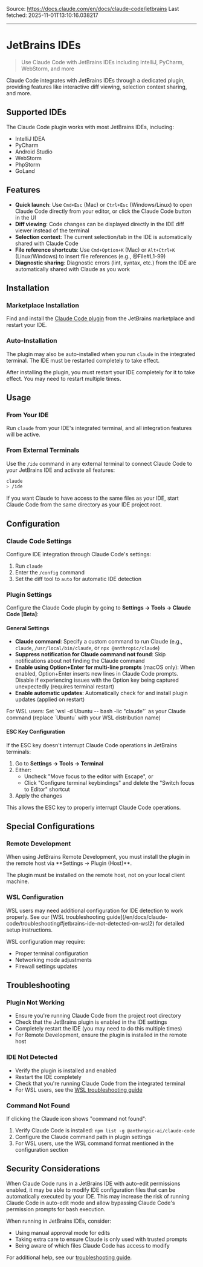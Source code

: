 Source: https://docs.claude.com/en/docs/claude-code/jetbrains
Last fetched: 2025-11-01T13:10:16.038217

---

# JetBrains IDEs

> Use Claude Code with JetBrains IDEs including IntelliJ, PyCharm, WebStorm, and more

Claude Code integrates with JetBrains IDEs through a dedicated plugin, providing features like interactive diff viewing, selection context sharing, and more.

## Supported IDEs

The Claude Code plugin works with most JetBrains IDEs, including:

* IntelliJ IDEA
* PyCharm
* Android Studio
* WebStorm
* PhpStorm
* GoLand

## Features

* **Quick launch**: Use `Cmd+Esc` (Mac) or `Ctrl+Esc` (Windows/Linux) to open Claude Code directly from your editor, or click the Claude Code button in the UI
* **Diff viewing**: Code changes can be displayed directly in the IDE diff viewer instead of the terminal
* **Selection context**: The current selection/tab in the IDE is automatically shared with Claude Code
* **File reference shortcuts**: Use `Cmd+Option+K` (Mac) or `Alt+Ctrl+K` (Linux/Windows) to insert file references (e.g., @File#L1-99)
* **Diagnostic sharing**: Diagnostic errors (lint, syntax, etc.) from the IDE are automatically shared with Claude as you work

## Installation

### Marketplace Installation

Find and install the [Claude Code plugin](https://plugins.jetbrains.com/plugin/27310-claude-code-beta-) from the JetBrains marketplace and restart your IDE.

### Auto-Installation

The plugin may also be auto-installed when you run `claude` in the integrated terminal. The IDE must be restarted completely to take effect.

<Note>
  After installing the plugin, you must restart your IDE completely for it to take effect. You may need to restart multiple times.
</Note>

## Usage

### From Your IDE

Run `claude` from your IDE's integrated terminal, and all integration features will be active.

### From External Terminals

Use the `/ide` command in any external terminal to connect Claude Code to your JetBrains IDE and activate all features:

```bash  theme={null}
claude
> /ide
```

If you want Claude to have access to the same files as your IDE, start Claude Code from the same directory as your IDE project root.

## Configuration

### Claude Code Settings

Configure IDE integration through Claude Code's settings:

1. Run `claude`
2. Enter the `/config` command
3. Set the diff tool to `auto` for automatic IDE detection

### Plugin Settings

Configure the Claude Code plugin by going to **Settings → Tools → Claude Code \[Beta]**:

#### General Settings

* **Claude command**: Specify a custom command to run Claude (e.g., `claude`, `/usr/local/bin/claude`, or `npx @anthropic/claude`)
* **Suppress notification for Claude command not found**: Skip notifications about not finding the Claude command
* **Enable using Option+Enter for multi-line prompts** (macOS only): When enabled, Option+Enter inserts new lines in Claude Code prompts. Disable if experiencing issues with the Option key being captured unexpectedly (requires terminal restart)
* **Enable automatic updates**: Automatically check for and install plugin updates (applied on restart)

<Tip>
  For WSL users: Set `wsl -d Ubuntu -- bash -lic "claude"` as your Claude command (replace `Ubuntu` with your WSL distribution name)
</Tip>

#### ESC Key Configuration

If the ESC key doesn't interrupt Claude Code operations in JetBrains terminals:

1. Go to **Settings → Tools → Terminal**
2. Either:
   * Uncheck "Move focus to the editor with Escape", or
   * Click "Configure terminal keybindings" and delete the "Switch focus to Editor" shortcut
3. Apply the changes

This allows the ESC key to properly interrupt Claude Code operations.

## Special Configurations

### Remote Development

<Warning>
  When using JetBrains Remote Development, you must install the plugin in the remote host via **Settings → Plugin (Host)**.
</Warning>

The plugin must be installed on the remote host, not on your local client machine.

### WSL Configuration

<Warning>
  WSL users may need additional configuration for IDE detection to work properly. See our [WSL troubleshooting guide](/en/docs/claude-code/troubleshooting#jetbrains-ide-not-detected-on-wsl2) for detailed setup instructions.
</Warning>

WSL configuration may require:

* Proper terminal configuration
* Networking mode adjustments
* Firewall settings updates

## Troubleshooting

### Plugin Not Working

* Ensure you're running Claude Code from the project root directory
* Check that the JetBrains plugin is enabled in the IDE settings
* Completely restart the IDE (you may need to do this multiple times)
* For Remote Development, ensure the plugin is installed in the remote host

### IDE Not Detected

* Verify the plugin is installed and enabled
* Restart the IDE completely
* Check that you're running Claude Code from the integrated terminal
* For WSL users, see the [WSL troubleshooting guide](/en/docs/claude-code/troubleshooting#jetbrains-ide-not-detected-on-wsl2)

### Command Not Found

If clicking the Claude icon shows "command not found":

1. Verify Claude Code is installed: `npm list -g @anthropic-ai/claude-code`
2. Configure the Claude command path in plugin settings
3. For WSL users, use the WSL command format mentioned in the configuration section

## Security Considerations

When Claude Code runs in a JetBrains IDE with auto-edit permissions enabled, it may be able to modify IDE configuration files that can be automatically executed by your IDE. This may increase the risk of running Claude Code in auto-edit mode and allow bypassing Claude Code's permission prompts for bash execution.

When running in JetBrains IDEs, consider:

* Using manual approval mode for edits
* Taking extra care to ensure Claude is only used with trusted prompts
* Being aware of which files Claude Code has access to modify

For additional help, see our [troubleshooting guide](/en/docs/claude-code/troubleshooting).